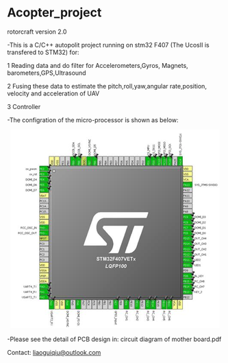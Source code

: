 # Acopter_project

rotorcraft version 2.0

-This is a C/C++ autopolit project running on stm32 F407 (The UcosII is transfered to STM32) for:

1 Reading data and do filter for Accelerometers,Gyros, Magnets, barometers,GPS,Ultrasound

2 Fusing these data to estimate the pitch,roll,yaw,angular rate,position, velocity and acceleration of UAV

3 Controller

-The configration of the micro-processor is shown as below:

<p align="center">
    <img  src= "https://github.com/liaoguiqiu/Acopter_project/blob/master/config%20of%20stm32.jpg" >
</p>


-Please see the detail of PCB design in:
circuit diagram of mother board.pdf

Contact: liaoguiqiu@outlook.com
